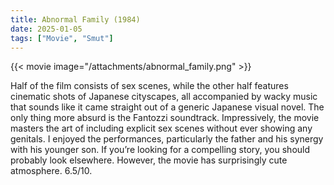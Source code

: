 ```yaml
---
title: Abnormal Family (1984)
date: 2025-01-05
tags: ["Movie", "Smut"]
---
```


{{< movie image="/attachments/abnormal_family.png" >}}

Half of the film consists of sex scenes, while the other half features cinematic shots of Japanese cityscapes, all accompanied by wacky music that sounds like it came straight out of a generic Japanese visual novel. The only thing more absurd is the Fantozzi soundtrack. Impressively, the movie masters the art of including explicit sex scenes without ever showing any genitals. I enjoyed the performances, particularly the father and his synergy with his younger son. If you’re looking for a compelling story, you should probably look elsewhere. However, the movie has surprisingly cute atmosphere. 6.5/10.
